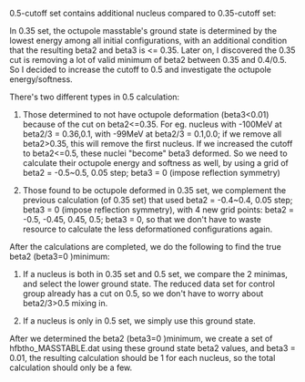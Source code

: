0.5-cutoff set contains additional nucleus compared to 0.35-cutoff set:

In 0.35 set, the octupole masstable's ground state is determined by the lowest energy among all initial configurations, with an additional condition that the resulting beta2 and beta3 is <= 0.35.
Later on, I discovered the 0.35 cut is removing a lot of valid minimum of beta2 between 0.35 and 0.4/0.5. So I decided to increase the cutoff to 0.5 and investigate the octupole energy/softness.

There's two different types in 0.5 calculation:
1. Those determined to not have octupole deformation (beta3<0.01) because of the cut on beta2<=0.35.
For eg. nucleus with -100MeV at beta2/3 = 0.36,0.1, with -99MeV at beta2/3 = 0.1,0.0; if we remove all beta2>0.35, this will remove the first nucleus.
 If we increased the cutoff to beta2<=0.5, these nuclei "become" beta3 deformed. So we need to calculate their octupole energy and softness as well, by using a grid of beta2 = -0.5~0.5, 0.05 step; beta3 = 0 (impose reflection symmetry)

2. Those found to be octupole deformed in 0.35 set, we complement the previous calculation (of 0.35 set) that used beta2 = -0.4~0.4, 0.05 step; beta3 = 0 (impose reflection symmetry), with 4 new grid points: beta2 = -0.5, -0.45, 0.45, 0.5; beta3 = 0, so that we don't have to waste resource to calculate the less deformationed configurations again.

After the calculations are completed, we do the following to find the true  beta2 (beta3=0 )minimum:
1. If a nucleus is both in 0.35 set and 0.5 set, we compare the 2 minimas, and select the lower ground state. The reduced data set for control group already has a cut on 0.5, so we don't have to worry about beta2/3>0.5 mixing in.

2. If a nucleus is only in 0.5 set, we simply use this ground state.

After we determined the beta2 (beta3=0 )minimum, we create a set of hfbtho_MASSTABLE.dat using these ground state beta2 values, and beta3 = 0.01, the resulting calculation should be 1 for each nucleus, so the total calculation should only be a few.
